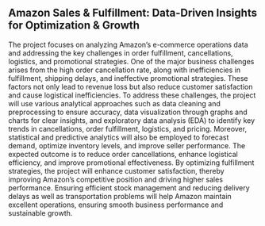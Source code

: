 ## Amazon Sales & Fulfillment: Data-Driven Insights for Optimization & Growth

The project focuses on analyzing Amazon’s e-commerce operations data and addressing the 
key challenges in order fulfillment, cancellations, logistics, and promotional strategies. One 
of the major business challenges arises from the high order cancellation rate, along with 
inefficiencies in fulfillment, shipping delays, and ineffective promotional strategies. These 
factors not only lead to revenue loss but also reduce customer satisfaction and cause logistical 
inefficiencies. 
To address these challenges, the project will use various analytical approaches such as data 
cleaning and preprocessing to ensure accuracy, data visualization through graphs and charts 
for clear insights, and exploratory data analysis (EDA) to identify key trends in cancellations, 
order fulfillment, logistics, and pricing. Moreover, statistical and predictive analytics will also 
be employed to forecast demand, optimize inventory levels, and improve seller performance. 
The expected outcome is to reduce order cancellations, enhance logistical efficiency, and 
improve promotional effectiveness. By optimizing fulfillment strategies, the project will 
enhance customer satisfaction, thereby improving Amazon’s competitive position and driving 
higher sales performance. Ensuring efficient stock management and reducing delivery delays 
as well as transportation problems will help Amazon maintain excellent operations, ensuring 
smooth business performance and sustainable growth.
